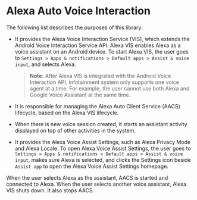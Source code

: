 # Alexa Auto Voice Interaction

The following list describes the purposes of this library:

* It provides the Alexa Voice Interaction Service (VIS), which extends the Android Voice Interaction Service API. Alexa VIS enables Alexa as a voice assistant on an Android device. To start Alexa VIS, the user goes to `Settings > Apps & notifications > Default apps > Assist & voice input`, and selects Alexa.

    >**Note:** After Alexa VIS is integrated with the Android Voice Interaction API, infotainment system only supports one voice agent at a time. For example, the user cannot use both Alexa and Google Voice Assistant at the same time.

* It is responsible for managing the Alexa Auto Client Service (AACS) lifecycle, based on the Alexa VIS lifecycle.
* When there is new voice session created, it starts an assistant activity displayed on top of other activities in the system.
* It provides the Alexa Voice Assist Settings, such as Alexa Privacy Mode and Alexa Locale. To open Alexa Voice Assist Settings, the user goes to `Settings > Apps & notifications > Default apps > Assist & voice input`, makes sure Alexa is selected, and clicks the Settings icon beside `Assist app` to open the Alexa Voice Assist Settings homepage.

When the user selects Alexa as the assistant, AACS is started and connected to Alexa. When the user selects another voice assistant, Alexa VIS shuts down. It also stops AACS.